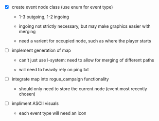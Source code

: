  - [X] create event node class (use enum for event type)

   - 1-3 outgoing, 1-2 ingoing

   - ingoing not strictly necessary, but may make graphics easier with merging

   - need a varient for occupied node, such as where the player starts



 - [ ] implement generation of map

   - can't just use l-system: need to allow for merging of different paths

   - will need to heavily rely on ping.txt



 - [ ] integrate map into rogue_campaign functionality

   - should only need to store the current node (event most recently chosen)



 - [ ] impliment ASCII visuals

   - each event type will need an icon